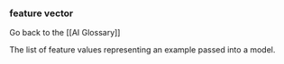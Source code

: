 ### feature vector

Go back to the [[AI Glossary]]


The list of feature values representing an example passed into a model.

